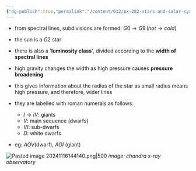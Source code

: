 ```yaml
---
{"dg-publish":true,"permalink":"/content/012/px-282-stars-and-solar-system/term-1-stars/b-spectral-classification/px-282-b3-spectral-lines-and-classes/","noteIcon":"1","created":"2025-08-27T13:14:15.617+01:00","updated":"2024-12-06T17:00:16.000+00:00"}
---
```


- from spectral lines, subdivisions are formed: $G0 \to G9\, (hot\to cold)$
- the sun is a $G2$ star

- there is also a '**luminosity class**', divided according to the **width of spectral lines**
- high gravity changes the width as high pressure causes **pressure broadening**
- this gives information about the radius of the star as small radius means high pressure, and therefore, wider lines
- they are labelled with roman numerals as follows:
	- $I\to IV:$ giants
	- $V:$ main sequence (dwarfs)
	- $VI:$ sub-dwarfs
	- $D:$ white dwarfs
- eg: $AOV$(dwarf), $AOI$ (giant)

![Pasted image 20241116144140.png|500](/img/user/pics/Pasted%20image%2020241116144140.png)
*image: chandra x-ray observatory*
